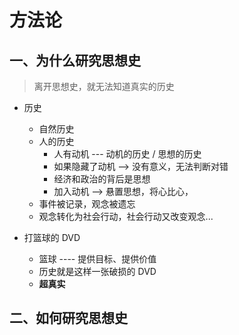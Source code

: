 <!--
 * @Author: EastWind linxiayoudongfeng@gmail.com
 * @Date: 2022-05-08 21:53:17
 * @LastEditors: EastWind linxiayoudongfeng@gmail.com
 * @LastEditTime: 2022-05-10 21:00:46
 * @FilePath: \forGreaterGood\for-spirit\中国思想史\01-方法论.md
 * @Description: 灵魂也要在路上
-->

# 方法论

## 一、为什么研究思想史

> 离开思想史，就无法知道真实的历史

- 历史

  - 自然历史
  - 人的历史
    - 人有动机 --- 动机的历史 / 思想的历史
    - 如果隐藏了动机 --> 没有意义，无法判断对错
    - 经济和政治的背后是思想
    - 加入动机 --> 悬置思想，将心比心，
  - 事件被记录，观念被遗忘
  - 观念转化为社会行动，社会行动又改变观念...

- 打篮球的 DVD
  - 篮球 ---- 提供目标、提供价值
  - 历史就是这样一张破损的 DVD
  - **超真实**

## 二、如何研究思想史
